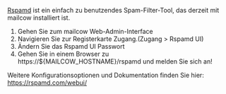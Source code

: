[Rspamd](https://rspamd.com/) ist ein einfach zu benutzendes Spam-Filter-Tool, das derzeit mit mailcow installiert ist.

1. Gehen Sie zum mailcow Web-Admin-Interface
2. Navigieren Sie zur Registerkarte Zugang.(Zugang > Rspamd UI)
3. Ändern Sie das Rspamd UI Passwort
4. Gehen Sie in einem Browser zu https://${MAILCOW_HOSTNAME}/rspamd und melden Sie sich an!

Weitere Konfigurationsoptionen und Dokumentation finden Sie hier: https://rspamd.com/webui/